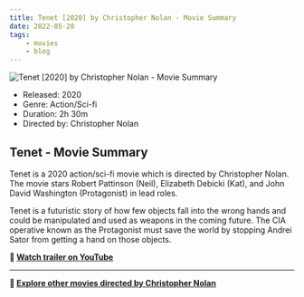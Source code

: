 ```yaml
---
title: Tenet [2020] by Christopher Nolan - Movie Summary
date: 2022-05-20
tags:
    - movies
    - blog
---
```


![Tenet [2020] by Christopher Nolan - Movie Summary](&#x2F;images&#x2F;movie-tenet.jpg)

- Released: 2020
- Genre: Action&#x2F;Sci-fi
- Duration: 2h 30m
- Directed by: Christopher Nolan

## Tenet - Movie Summary

Tenet is a 2020 action&#x2F;sci-fi movie which is directed by Christopher Nolan. The movie stars Robert Pattinson (Neil), Elizabeth Debicki (Kat), and John David Washington (Protagonist) in lead roles.

Tenet is a futuristic story of how few objects fall into the wrong hands and could be manipulated and used as weapons in the coming future. The CIA operative known as the Protagonist must save the world by stopping Andrei Sator from getting a hand on those objects.

**🎥 [Watch trailer on YouTube](https:&#x2F;&#x2F;www.youtube.com&#x2F;watch?v&#x3D;LdOM0x0XDMo)**

---

**🍿 [Explore other movies directed by Christopher Nolan](/)**